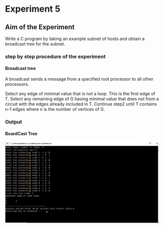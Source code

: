 # Experiment 5

## Aim of the Experiment
Write a C program by taking an example subnet of hosts and obtain a broadcast tree for the subnet.

### step by step procedure of the experiment
#### Broadcast tree
A broadcast sends a message from a specified root processor to all other processors.

Select any edge of minimal value that is not a loop. This is the first edge of T. Select any remaining edge of G having minimal value that does not from a circuit with the edges already included in T. Continue step2 until T contains n-1 edges where n is the number of vertices of G.


### Output
#### BoardCast Tree
![output](BoardCastTree_output.png)
